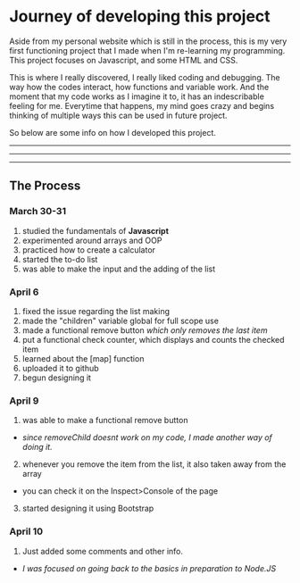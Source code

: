 # Journey of developing this project

Aside from my personal website which is still in the process, this is my very first functioning project that I made when I'm re-learning my programming. This project focuses on Javascript, and some HTML and CSS.

This is where I really discovered, I really liked coding and debugging. The way how the codes interact, how functions and variable work. And the moment that my code works as I imagine it to, it has an indescribable feeling for me. Everytime that happens, my mind goes crazy and begins thinking of multiple ways this can be used in future project.

So below are some info on how I developed this project.

---

---

---

## The Process

### March 30-31

1. studied the fundamentals of **Javascript**
2. experimented around arrays and OOP
3. practiced how to create a calculator
4. started the to-do list
5. was able to make the input and the adding of the list

### April 6

1. fixed the issue regarding the list making
2. made the "children" variable global for full scope use
3. made a functional remove button _which only removes the last item_
4. put a functional check counter, which displays and counts the checked item
5. learned about the [map] function
6. uploaded it to github
7. begun designing it

### April 9

1. was able to make a functional remove button

- _since removeChild doesnt work on my code, I made another way of doing it._

2. whenever you remove the item from the list, it also taken away from the array

- you can check it on the Inspect>Console of the page

3. started designing it using Bootstrap

### April 10

1. Just added some comments and other info.

- _I was focused on going back to the basics in preparation to Node.JS_
